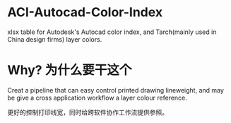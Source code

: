 # ACI-Autocad-Color-Index
xlsx table for Autodesk's Autocad color index, and Tarch(mainly used in China design firms) layer colors.

# Why? 为什么要干这个
Creat a pipeline that can easy control printed drawing lineweight, and may be give a cross application workflow a layer colour reference.

更好的控制打印线宽，同时给跨软件协作工作流提供参照。
